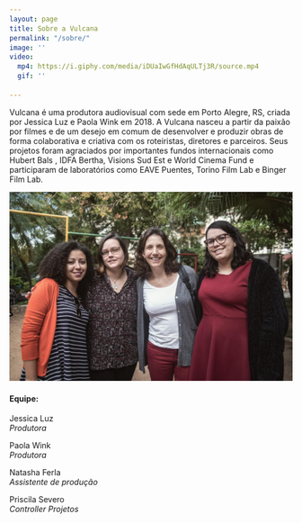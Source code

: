 ```yaml
---
layout: page
title: Sobre a Vulcana
permalink: "/sobre/"
image: ''
video:
  mp4: https://i.giphy.com/media/iDUaIwGfHdAqULTj3R/source.mp4
  gif: ''

---
```

Vulcana é uma produtora audiovisual com sede em Porto Alegre, RS, criada por Jessica Luz e Paola Wink em 2018. A Vulcana nasceu a partir da paixão por filmes e de um desejo em comum de desenvolver e produzir obras de forma colaborativa e criativa com os roteiristas, diretores e parceiros. Seus projetos foram agraciados por importantes fundos internacionais como Hubert Bals , IDFA Bertha, Visions Sud Est e World Cinema Fund e participaram de laboratórios como EAVE Puentes, Torino Film Lab e Binger Film Lab.

![](/uploads/2021/05/whatsapp-image-2021-04-29-at-10-40-39.jpeg)

<div class="team-info" markdown="1">

#### Equipe:

Jessica Luz  
_Produtora_

Paola Wink  
_Produtora_

Natasha Ferla  
_Assistente de produção_

Priscila Severo  
_Controller Projetos_
</div>